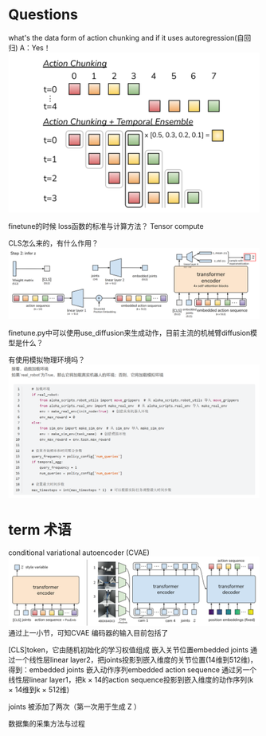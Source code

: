 # Questions
what's the data form of action chunking and if it uses autoregression(自回归)  A：Yes！
![alt text](image.png)

finetune的时候 loss函数的标准与计算方法？ Tensor compute

CLS怎么来的，有什么作用？
![alt text](image-2.png)

finetune.py中可以使用use_diffusion来生成动作，目前主流的机械臂diffusion模型是什么？

有使用模拟物理环境吗？
![alt text](image-3.png)

# term 术语
 conditional variational autoencoder (CVAE)
 ![alt text](image-1.png)
 通过上一小节，可知CVAE 编码器的输入目前包括了

[CLS]token，它由随机初始化的学习权值组成
嵌入关节位置embedded joints
通过一个线性层linear layer2，把joints投影到嵌入维度的关节位置(14维到512维)，得到：embedded joints
嵌入动作序列embedded action sequence
通过另一个线性层linear layer1，把k × 14的action sequence投影到嵌入维度的动作序列(k × 14维到k × 512维)

joints 被添加了两次（第一次用于生成 Z ）

数据集的采集方法与过程
